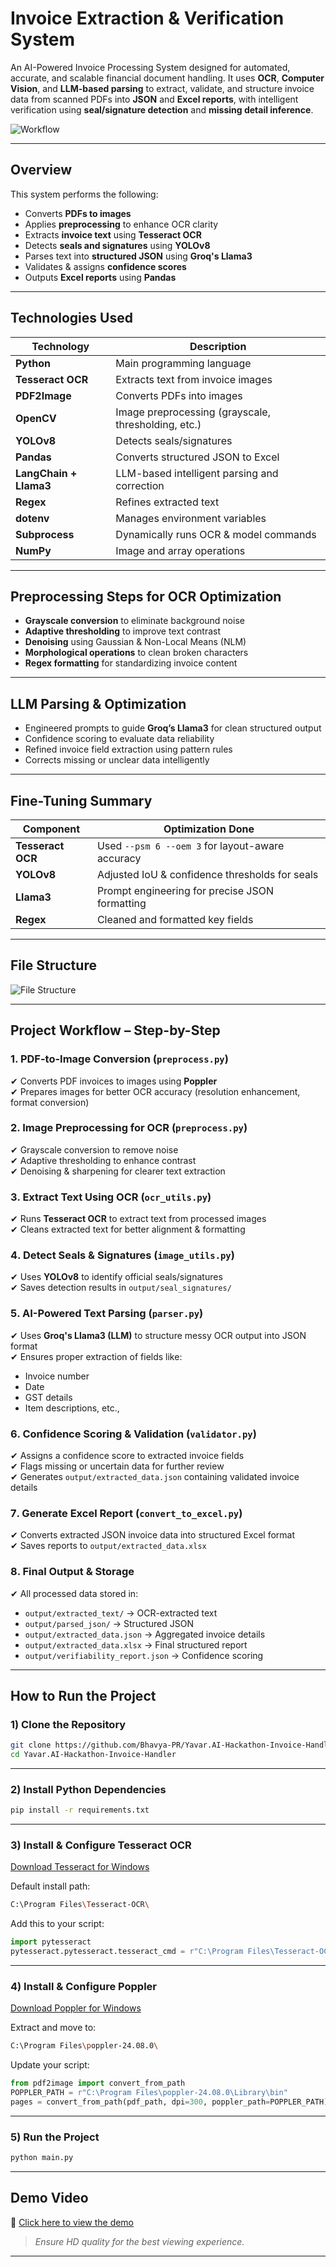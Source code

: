 # Invoice Extraction & Verification System

An AI-Powered Invoice Processing System designed for automated, accurate, and scalable financial document handling. It uses **OCR**, **Computer Vision**, and **LLM-based parsing** to extract, validate, and structure invoice data from scanned PDFs into **JSON** and **Excel reports**, with intelligent verification using **seal/signature detection** and **missing detail inference**.

![Workflow](workflow.jpg)

---

## Overview

This system performs the following:
- Converts **PDFs to images**
- Applies **preprocessing** to enhance OCR clarity
- Extracts **invoice text** using **Tesseract OCR**
- Detects **seals and signatures** using **YOLOv8**
- Parses text into **structured JSON** using **Groq's Llama3**
- Validates & assigns **confidence scores**
- Outputs **Excel reports** using **Pandas**

---

## Technologies Used

| Technology                 | Description                                           |
|----------------------------|-------------------------------------------------------|
| **Python**                 | Main programming language                             |
| **Tesseract OCR**          | Extracts text from invoice images                     |
| **PDF2Image**              | Converts PDFs into images                             |
| **OpenCV**                 | Image preprocessing (grayscale, thresholding, etc.)   |
| **YOLOv8**                 | Detects seals/signatures                              |
| **Pandas**                 | Converts structured JSON to Excel                     |
| **LangChain + Llama3**     | LLM-based intelligent parsing and correction          |
| **Regex**                  | Refines extracted text                                |
| **dotenv**                 | Manages environment variables                         |
| **Subprocess**             | Dynamically runs OCR & model commands                 |
| **NumPy**                  | Image and array operations                            |

---

## Preprocessing Steps for OCR Optimization

-  **Grayscale conversion** to eliminate background noise
-  **Adaptive thresholding** to improve text contrast
-  **Denoising** using Gaussian & Non-Local Means (NLM)
-  **Morphological operations** to clean broken characters
-  **Regex formatting** for standardizing invoice content

---

## LLM Parsing & Optimization

-  Engineered prompts to guide **Groq’s Llama3** for clean structured output
-  Confidence scoring to evaluate data reliability
-  Refined invoice field extraction using pattern rules
-  Corrects missing or unclear data intelligently

---

##  Fine-Tuning Summary

| Component         | Optimization Done                                  |
|------------------|-----------------------------------------------------|
| **Tesseract OCR**| Used `--psm 6 --oem 3` for layout-aware accuracy     |
| **YOLOv8**       | Adjusted IoU & confidence thresholds for seals      |
| **Llama3**       | Prompt engineering for precise JSON formatting      |
| **Regex**        | Cleaned and formatted key fields                    |

---

##  File Structure

![File Structure](file_structure.png)

---

##  Project Workflow – Step-by-Step

### 1️. PDF-to-Image Conversion (`preprocess.py`)
✔ Converts PDF invoices to images using **Poppler**  
✔ Prepares images for better OCR accuracy (resolution enhancement, format conversion)

### 2️. Image Preprocessing for OCR (`preprocess.py`)
✔ Grayscale conversion to remove noise  
✔ Adaptive thresholding to enhance contrast  
✔ Denoising & sharpening for clearer text extraction

### 3️. Extract Text Using OCR (`ocr_utils.py`)
✔ Runs **Tesseract OCR** to extract text from processed images  
✔ Cleans extracted text for better alignment & formatting

### 4️. Detect Seals & Signatures (`image_utils.py`)
✔ Uses **YOLOv8** to identify official seals/signatures  
✔ Saves detection results in `output/seal_signatures/`

### 5️. AI-Powered Text Parsing (`parser.py`)
✔ Uses **Groq's Llama3 (LLM)** to structure messy OCR output into JSON format  
✔ Ensures proper extraction of fields like:
- Invoice number
- Date
- GST details
- Item descriptions, etc.,

### 6️. Confidence Scoring & Validation (`validator.py`)
✔ Assigns a confidence score to extracted invoice fields  
✔ Flags missing or uncertain data for further review  
✔ Generates `output/extracted_data.json` containing validated invoice details

### 7️. Generate Excel Report (`convert_to_excel.py`)
✔ Converts extracted JSON invoice data into structured Excel format  
✔ Saves reports to `output/extracted_data.xlsx`

### 8️. Final Output & Storage
✔ All processed data stored in:
- `output/extracted_text/` → OCR-extracted text  
- `output/parsed_json/` → Structured JSON  
- `output/extracted_data.json` → Aggregated invoice details  
- `output/extracted_data.xlsx` → Final structured report  
- `output/verifiability_report.json` → Confidence scoring

---

##  How to Run the Project

### 1️) Clone the Repository

```bash
git clone https://github.com/Bhavya-PR/Yavar.AI-Hackathon-Invoice-Handler
cd Yavar.AI-Hackathon-Invoice-Handler
```

---

### 2️) Install Python Dependencies

```bash
pip install -r requirements.txt
```

---

### 3️) Install & Configure Tesseract OCR

 [Download Tesseract for Windows](https://github.com/tesseract-ocr/tesseract)

Default install path:
```bash
C:\Program Files\Tesseract-OCR\
```

Add this to your script:
```python
import pytesseract
pytesseract.pytesseract.tesseract_cmd = r"C:\Program Files\Tesseract-OCR\tesseract.exe"
```

---

### 4️) Install & Configure Poppler

 [Download Poppler for Windows](http://blog.alivate.com.au/poppler-windows/)

Extract and move to:
```bash
C:\Program Files\poppler-24.08.0\
```

Update your script:
```python
from pdf2image import convert_from_path
POPPLER_PATH = r"C:\Program Files\poppler-24.08.0\Library\bin"
pages = convert_from_path(pdf_path, dpi=300, poppler_path=POPPLER_PATH)
```

---

### 5️) Run the Project

```bash
python main.py
```

---

##  Demo Video

🔗 [Click here to view the demo](https://drive.google.com/drive/folders/11QP1McS6u0orVLN1PsFPv4WMIqK5LtCI?usp=sharing)

>  *Ensure HD quality for the best viewing experience.*

---
